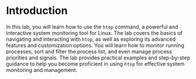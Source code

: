 # Introduction

In this lab, you will learn how to use the `htop` command, a powerful and interactive system monitoring tool for Linux. The lab covers the basics of navigating and interacting with `htop`, as well as exploring its advanced features and customization options. You will learn how to monitor running processes, sort and filter the process list, and even manage process priorities and signals. The lab provides practical examples and step-by-step guidance to help you become proficient in using `htop` for effective system monitoring and management.
